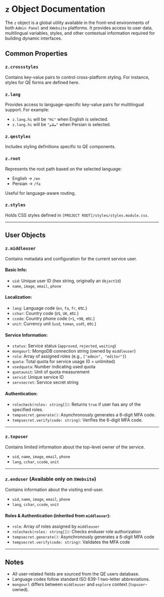 # `z` Object Documentation

The `z` object is a global utility available in the front-end environments of both `Admin Panel` and `XWebsite` platforms. It provides access to user data, multilingual variables, styles, and other contextual information required for building dynamic interfaces.

## Common Properties

### `z.crossstyles`
Contains key-value pairs to control cross-platform styling. For instance, styles for QE forms are defined here.

### `z.lang`
Provides access to language-specific key-value pairs for multilingual support. For example:
- `z.lang.hi` will be `"Hi"` when English is selected.
- `z.lang.hi` will be `"سلام"` when Persian is selected.

### `z.qestyles`
Includes styling definitions specific to QE components.

### `z.root`
Represents the root path based on the selected language:
- English → `/en`
- Persian → `/fa`

Useful for language-aware routing.

### `z.styles`
Holds CSS styles defined in `[PROJECT ROOT]/styles/styles.module.css`.

---

## User Objects

### `z.middleuser`
Contains metadata and configuration for the current service user.

#### Basic Info:
- `uid`: Unique user ID (hex string, originally an `ObjectId`)
- `name`, `image`, `email`, `phone`

#### Localization:
- `lang`: Language code (`en`, `fa`, `fr`, etc.)
- `cchar`: Country code (`US`, `UK`, etc.)
- `ccode`: Country phone code (`+1`, `+98`, etc.)
- `unit`: Currency unit (`usd`, `toman`, `usdt`, etc.)

#### Service Information:
- `status`: Service status (`approved`, `rejected`, `waiting`)
- `mongourl`: MongoDB connection string (owned by `middleuser`)
- `role`: Array of assigned roles (e.g., `["admin", "editor"]`)
- `quota`: Total quota for service usage (0 = unlimited)
- `usedquota`: Number indicating used quota
- `quotaunit`: Unit of quota measurement
- `servid`: Unique service ID
- `servsecret`: Service secret string

#### Authentication:
- `rolecheck(roles: string[])`: Returns `true` if user has any of the specified roles.
- `tempsecret.generate()`: Asynchronously generates a 6-digit MFA code.
- `tempsecret.verify(code: string)`: Verifies the 6-digit MFA code.

---

### `z.topuser`
Contains limited information about the top-level owner of the service.

- `uid`, `name`, `image`, `email`, `phone`
- `lang`, `cchar`, `ccode`, `unit`

---

### `z.enduser` (Available only on `XWebsite`)

Contains information about the visiting end-user.

- `uid`, `name`, `image`, `email`, `phone`
- `lang`, `cchar`, `ccode`, `unit`

#### Roles & Authentication (inherited from `middleuser`):
- `role`: Array of roles assigned by `middleuser`
- `rolecheck(roles: string[])`: Checks enduser role authorization
- `tempsecret.generate()`: Asynchronously generates a 6-digit MFA code
- `tempsecret.verify(code: string)`: Validates the MFA code

---

## Notes
- All user-related fields are sourced from the QE users database.
- Language codes follow standard ISO 639-1 two-letter abbreviations.
- `mongourl` differs between `middleuser` and `explore` context (`topuser`-owned).